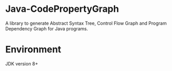 # Java-CodePropertyGraph
A library to generate Abstract Syntax Tree, Control Flow Graph and Program Dependency Graph for Java programs.
# Environment
JDK version 8+

